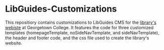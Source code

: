 # LibGuides-Customizations
This repositiory contains customizations to LibGuides CMS for the <a href="http://libguides.georgetowncollege.edu/LRC" target="_blank">library's webiste</a> at Georgetown College.  It features the code for three customized templates (homepageTemplate, noSideNavTemplate, and sideNavTemplate), the header and footer code, and the css file used to create the library's website.
